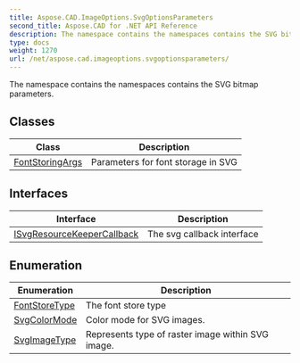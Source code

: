 ```yaml
---
title: Aspose.CAD.ImageOptions.SvgOptionsParameters
second_title: Aspose.CAD for .NET API Reference
description: The namespace contains the namespaces contains the SVG bitmap parameters
type: docs
weight: 1270
url: /net/aspose.cad.imageoptions.svgoptionsparameters/
---
```

The namespace contains the namespaces contains the SVG bitmap parameters.

## Classes

| Class | Description |
| --- | --- |
| [FontStoringArgs](./fontstoringargs/) | Parameters for font storage in SVG |
## Interfaces

| Interface | Description |
| --- | --- |
| [ISvgResourceKeeperCallback](./isvgresourcekeepercallback/) | The svg callback interface |
## Enumeration

| Enumeration | Description |
| --- | --- |
| [FontStoreType](./fontstoretype/) | The font store type |
| [SvgColorMode](./svgcolormode/) | Сolor mode for SVG images. |
| [SvgImageType](./svgimagetype/) | Represents type of raster image within SVG image. |


